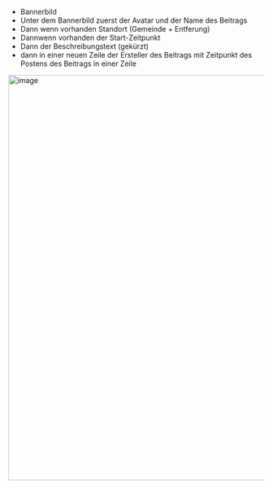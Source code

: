 * Bannerbild
* Unter dem Bannerbild zuerst der Avatar und der Name des Beitrags
* Dann wenn vorhanden Standort (Gemeinde + Entferung)
* Dannwenn vorhanden der Start-Zeitpunkt
* Dann der Beschreibungstext (gekürzt)
* dann in einer neuen Zeile der Ersteller des Beitrags mit Zeitpunkt des Postens des Beitrags in einer Zeile

<img width="1237" height="797" alt="image" src="https://github.com/user-attachments/assets/2f6b8005-6010-4afa-b078-11bcff26497d" />
